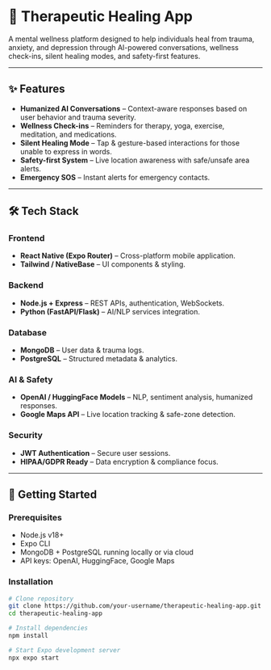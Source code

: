 # 🌱 Therapeutic Healing App  

A mental wellness platform designed to help individuals heal from trauma, anxiety, and depression through AI-powered conversations, wellness check-ins, silent healing modes, and safety-first features.  

---

## ✨ Features  
- **Humanized AI Conversations** – Context-aware responses based on user behavior and trauma severity.  
- **Wellness Check-ins** – Reminders for therapy, yoga, exercise, meditation, and medications.  
- **Silent Healing Mode** – Tap & gesture-based interactions for those unable to express in words.  
- **Safety-first System** – Live location awareness with safe/unsafe area alerts.  
- **Emergency SOS** – Instant alerts for emergency contacts.  

---

## 🛠️ Tech Stack  

### Frontend  
- **React Native (Expo Router)** – Cross-platform mobile application.  
- **Tailwind / NativeBase** – UI components & styling.  

### Backend  
- **Node.js + Express** – REST APIs, authentication, WebSockets.  
- **Python (FastAPI/Flask)** – AI/NLP services integration.  

### Database  
- **MongoDB** – User data & trauma logs.  
- **PostgreSQL** – Structured metadata & analytics.  

### AI & Safety  
- **OpenAI / HuggingFace Models** – NLP, sentiment analysis, humanized responses.  
- **Google Maps API** – Live location tracking & safe-zone detection.  

### Security  
- **JWT Authentication** – Secure user sessions.  
- **HIPAA/GDPR Ready** – Data encryption & compliance focus.  

---

## 🚀 Getting Started  

### Prerequisites  
- Node.js v18+  
- Expo CLI  
- MongoDB + PostgreSQL running locally or via cloud  
- API keys: OpenAI, HuggingFace, Google Maps  

### Installation  

```bash
# Clone repository
git clone https://github.com/your-username/therapeutic-healing-app.git
cd therapeutic-healing-app

# Install dependencies
npm install

# Start Expo development server
npx expo start
